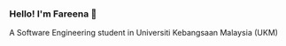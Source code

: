 ### Hello! I'm Fareena 👋

<!--
**fareena08/fareena08** is a ✨ _special_ ✨ repository because its `README.md` (this file) appears on your GitHub profile.

Here are some ideas to get you started:
-->
A Software Engineering student in Universiti Kebangsaan Malaysia (UKM)
<!--
- 🌱 I’m currently learning ...
- 📫 Feel free to reach me at https://www.linkedin.com/in/fareena-firdaus/ 
- 👯 I’m looking to collaborate on ...
- 🤔 I’m looking for help with ...
- 💬 Ask me about ...
- 😄 Pronouns: ...
- ⚡ Fun fact: ...
-->
